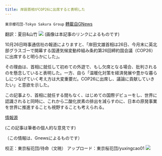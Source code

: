 ```yaml
---
title: 岸田首相がCOP26に出席すると表明した
---
```

`東京櫻花団-Tokyo Sakura Group` [轉載自GNews](https://gnews.org/zh-hans/1619120/)

翻訳：夏目&山竹
![](https://assets.gnews.org/wp-content/uploads/2021/10/3-18.png)
(画像は本記事のリンクによるものです)

10月26日時事通信社の報道によりますと、「岸田文雄首相は26日、今月末に英北部グラスゴーで開幕する国連気候変動枠組み条約第26回締約国会議（COP26）に出席すると明らかにした」。

その理由は、首相に就任して初めての外遊で、もし欠席となる場合、批判されるのを懸念していると表明した。一方、自ら「温暖化対策を経済発展や豊かな暮らしにつなげていく考え方は大変重要だ。COP26に出席し、議論に貢献していきたい」と意欲を示した。

この記事より、首相に就任する間もなく、はじめての国際デビューをし、世界に認識されると同時に、これから二酸化炭素の排出を減らすのに、日本の原発事業を世界に推進することも視野することも考えられる。

[情報源](https://news.yahoo.co.jp/articles/bd6dfa87385dd5500dbb384c440ae842d077523b)

(この記事は筆者の個人的な意見です)

（この情報は、Gnewsによるものです）

校正：東京桜花団/待命（文暁）
アップロード：東京桜花団/yuxingcao01
![](https://assets.gnews.org/wp-content/uploads/2021/10/image0-1-18-10.png)
